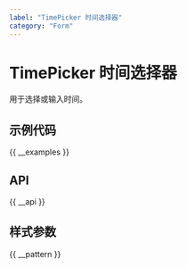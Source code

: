 ```yaml
---
label: "TimePicker 时间选择器"
category: "Form"
---
```



# TimePicker 时间选择器

用于选择或输入时间。

## 示例代码

{{ __examples }}

## API

{{ __api }}

## 样式参数

{{ __pattern }}
